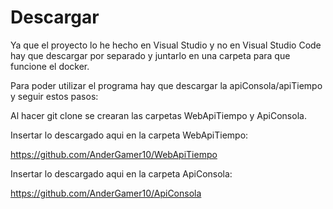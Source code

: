 # Descargar
Ya que el proyecto lo he hecho en Visual Studio y no en Visual Studio Code hay que descargar por separado y juntarlo en una carpeta para que funcione el docker.

Para poder utilizar el programa hay que descargar la apiConsola/apiTiempo y seguir estos pasos:

Al hacer git clone se crearan las carpetas WebApiTiempo y ApiConsola.

Insertar lo descargado aqui en la carpeta WebApiTiempo:

https://github.com/AnderGamer10/WebApiTiempo


Insertar lo descargado aqui en la carpeta ApiConsola:

https://github.com/AnderGamer10/ApiConsola 

